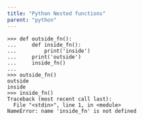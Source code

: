 ```yaml
---
title: "Python Nested functions"
parent: "python"
---
```


    >>> def outside_fn():
    ...     def inside_fn():
    ...         print('inside')
    ...     print('outside')
    ...     inside_fn()
    ...
    >>> outside_fn()
    outside
    inside
    >>> inside_fn()
    Traceback (most recent call last):
      File "<stdin>", line 1, in <module>
    NameError: name 'inside_fn' is not defined
